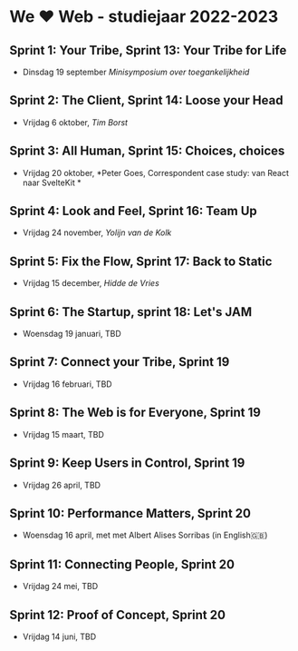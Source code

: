 # We ♥ Web - studiejaar 2022-2023

##  Sprint 1: Your Tribe, Sprint 13: Your Tribe for Life
- Dinsdag 19 september *Minisymposium over toegankelijkheid*

## Sprint 2: The Client, Sprint 14: Loose your Head
- Vrijdag 6 oktober, *Tim Borst*

## Sprint 3: All Human, Sprint 15: Choices, choices
- Vrijdag 20 oktober, *Peter Goes, Correspondent case study: van React naar SvelteKit *

## Sprint 4: Look and Feel, Sprint 16: Team Up
- Vrijdag 24 november, *Yolijn van de Kolk*

## Sprint 5: Fix the Flow, Sprint 17: Back to Static
- Vrijdag 15 december, *Hidde de Vries*

## Sprint 6: The Startup, sprint 18: Let's JAM
- Woensdag 19 januari, TBD

## Sprint 7: Connect your Tribe, Sprint 19
- Vrijdag 16 februari, TBD

## Sprint 8: The Web is for Everyone, Sprint 19
- Vrijdag 15 maart, TBD

## Sprint 9: Keep Users in Control, Sprint 19
- Vrijdag 26 april, TBD

## Sprint 10: Performance Matters, Sprint 20
- Woensdag 16 april, met met Albert Alises Sorribas (in English🇬🇧)

## Sprint 11: Connecting People, Sprint 20
- Vrijdag 24 mei, TBD

## Sprint 12: Proof of Concept, Sprint 20
- Vrijdag 14 juni, TBD

